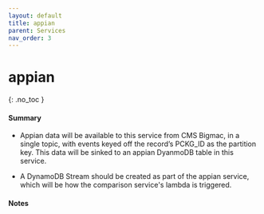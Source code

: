 ```yaml
---
layout: default
title: appian
parent: Services
nav_order: 3
---
```


# appian

{: .no_toc }

#### Summary

- Appian data will be available to this service from CMS Bigmac, in a single topic, with events keyed off the record’s PCKG_ID as the partition key. This data will be sinked to an appian DyanmoDB table in this service.

- A DynamoDB Stream should be created as part of the appian service, which will be how the comparison service's lambda is triggered.

#### Notes
